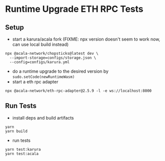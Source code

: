 # Runtime Upgrade ETH RPC Tests
## Setup
- start a karura/acala fork (FIXME: npx version doesn't seem to work now, can use local build instead)
```
npx @acala-network/chopsticks@latest dev \
  --import-storage=configs/storage.json \
  --config=configs/karura.yml
```

- do a runtime upgrade to the desired version by `sudo.setCode(newRuntimeWasm)`
- start a eth rpc adapter
```
npx @acala-network/eth-rpc-adapter@2.5.9 -l -e ws://localhost:8000
```

## Run Tests
- install deps and build artifacts
```
yarn
yarn build
```

- run tests
```
yarn test:karura
yarn test:acala
```
